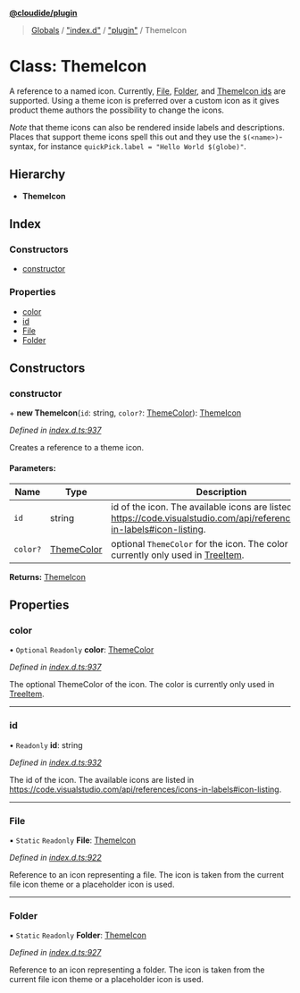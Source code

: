 **[@cloudide/plugin](../README.md)**

> [Globals](../README.md) / ["index.d"](../modules/_index_d_.md) / ["plugin"](../modules/_index_d_._plugin_.md) / ThemeIcon

# Class: ThemeIcon

A reference to a named icon. Currently, [File](#ThemeIcon.File), [Folder](#ThemeIcon.Folder),
and [ThemeIcon ids](https://code.visualstudio.com/api/references/icons-in-labels#icon-listing) are supported.
Using a theme icon is preferred over a custom icon as it gives product theme authors the possibility to change the icons.

*Note* that theme icons can also be rendered inside labels and descriptions. Places that support theme icons spell this out
and they use the `$(<name>)`-syntax, for instance `quickPick.label = "Hello World $(globe)"`.

## Hierarchy

* **ThemeIcon**

## Index

### Constructors

* [constructor](_index_d_._plugin_.themeicon.md#constructor)

### Properties

* [color](_index_d_._plugin_.themeicon.md#color)
* [id](_index_d_._plugin_.themeicon.md#id)
* [File](_index_d_._plugin_.themeicon.md#file)
* [Folder](_index_d_._plugin_.themeicon.md#folder)

## Constructors

### constructor

\+ **new ThemeIcon**(`id`: string, `color?`: [ThemeColor](_index_d_._plugin_.themecolor.md)): [ThemeIcon](_index_d_._plugin_.themeicon.md)

*Defined in [index.d.ts:937](https://github.com/shuyaqian/cloudide-plugin-api/blob/57a3a2a/index.d.ts#L937)*

Creates a reference to a theme icon.

#### Parameters:

Name | Type | Description |
------ | ------ | ------ |
`id` | string | id of the icon. The available icons are listed in https://code.visualstudio.com/api/references/icons-in-labels#icon-listing. |
`color?` | [ThemeColor](_index_d_._plugin_.themecolor.md) | optional `ThemeColor` for the icon. The color is currently only used in [TreeItem](#TreeItem).  |

**Returns:** [ThemeIcon](_index_d_._plugin_.themeicon.md)

## Properties

### color

• `Optional` `Readonly` **color**: [ThemeColor](_index_d_._plugin_.themecolor.md)

*Defined in [index.d.ts:937](https://github.com/shuyaqian/cloudide-plugin-api/blob/57a3a2a/index.d.ts#L937)*

The optional ThemeColor of the icon. The color is currently only used in [TreeItem](#TreeItem).

___

### id

• `Readonly` **id**: string

*Defined in [index.d.ts:932](https://github.com/shuyaqian/cloudide-plugin-api/blob/57a3a2a/index.d.ts#L932)*

The id of the icon. The available icons are listed in https://code.visualstudio.com/api/references/icons-in-labels#icon-listing.

___

### File

▪ `Static` `Readonly` **File**: [ThemeIcon](_index_d_._plugin_.themeicon.md)

*Defined in [index.d.ts:922](https://github.com/shuyaqian/cloudide-plugin-api/blob/57a3a2a/index.d.ts#L922)*

Reference to an icon representing a file. The icon is taken from the current file icon theme or a placeholder icon is used.

___

### Folder

▪ `Static` `Readonly` **Folder**: [ThemeIcon](_index_d_._plugin_.themeicon.md)

*Defined in [index.d.ts:927](https://github.com/shuyaqian/cloudide-plugin-api/blob/57a3a2a/index.d.ts#L927)*

Reference to an icon representing a folder. The icon is taken from the current file icon theme or a placeholder icon is used.
